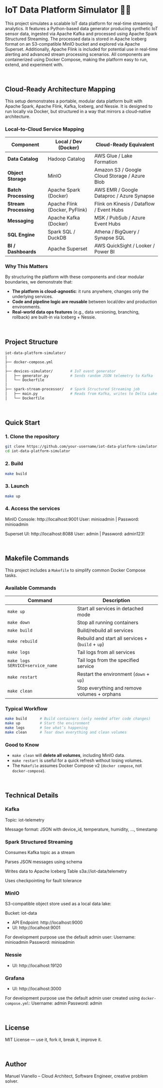 # IoT Data Platform Simulator 🚀📡

This project simulates a scalable IoT data platform for real-time streaming analytics. It features a Python-based data generator producing synthetic IoT sensor data, ingested via Apache Kafka and processed using Apache Spark Structured Streaming. The processed data is stored in Apache Iceberg format on an S3-compatible MinIO bucket and explored via Apache Superset. Additionally, Apache Flink is included for potential use in real-time alerting and advanced stream processing scenarios. All components are containerized using Docker Compose, making the platform easy to run, extend, and experiment with.

<br>

## Cloud-Ready Architecture Mapping

This setup demonstrates a portable, modular data platform built with Apache Spark, Apache Flink, Kafka, Iceberg, and Nessie. It is designed to run locally via Docker, but structured in a way that mirrors a cloud-native architecture.

### Local-to-Cloud Service Mapping

| Component             | Local / Dev (Docker)           | Cloud-Ready Equivalent                        |
| --------------------- | ------------------------------ | --------------------------------------------- |
| **Data Catalog**      | Hadoop Catalog                 | AWS Glue / Lake Formation                     |
| **Object Storage**    | MinIO                          | Amazon S3 / Google Cloud Storage / Azure Blob |
| **Batch Processing**  | Apache Spark (Docker)          | AWS EMR / Google Dataproc / Azure Synapse     |
| **Stream Processing** | Apache Flink (Docker, PyFlink) | Flink on Kinesis / Dataflow / Event Hubs      |
| **Messaging**         | Apache Kafka (Docker)          | MSK / PubSub / Azure Event Hubs               |
| **SQL Engine**        | Spark SQL / DuckDB             | Athena / BigQuery / Synapse SQL               |
| **BI / Dashboards**   | Apache Superset                | AWS QuickSight / Looker / Power BI            |

### Why This Matters

By structuring the platform with these components and clear modular boundaries, we demonstrate that:

- **The platform is cloud-agnostic**: it runs anywhere, changes only the underlying services.
- **Code and pipeline logic are reusable** between local/dev and production environments.
- **Real-world data ops features** (e.g., data versioning, branching, rollback) are built-in via Iceberg + Nessie.

<br>

## Project Structure

```graphql
iot-data-platform-simulator/
│
├── docker-compose.yml
│
├── devices-simulator/        # IoT event generator
│   ├── generator.py          # Sends random JSON telemetry to Kafka
│   └── Dockerfile
│
├── spark-stream-processor/   # Spark Structured Streaming job
│   ├── main.py               # Reads from Kafka, writes to Delta Lake
│   └── Dockerfile
```

<br>

## Quick Start

### 1. Clone the repository

```bash
git clone https://github.com/your-username/iot-data-platform-simulator.git
cd iot-data-platform-simulator
```

### 2. Build

```bash
make build
```

### 3. Launch

```bash
make up
```

### 4. Access the services

MinIO Console: http://localhost:9001
User: minioadmin | Password: minioadmin

Superset UI: http://localhost:8088
User: admin | Password: admin123!

<br>

## Makefile Commands

This project includes a `Makefile` to simplify common Docker Compose tasks.

### Available Commands

| Command                          | Description                                       |
| -------------------------------- | ------------------------------------------------- |
| `make up`                        | Start all services in detached mode               |
| `make down`                      | Stop all running containers                       |
| `make build`                     | Build/rebuild all services                        |
| `make rebuild`                   | Rebuild and start all services + (`build` + `up`) |
| `make logs`                      | Tail logs from all services                       |
| `make logs SERVICE=service_name` | Tail logs from the specified service              |
| `make restart`                   | Restart the environment (`down` + `up`)           |
| `make clean`                     | Stop everything and remove volumes + orphans      |

### Typical Workflow

```bash
make build      # Build containers (only needed after code changes)
make up         # Start the environment
make logs       # See what’s happening
make clean      # Tear down everything and clean volumes
```

### Good to Know

- `make clean` will **delete all volumes**, including MinIO data.
- `make restart` is useful for a quick refresh without losing volumes.
- The `Makefile` assumes Docker Compose v2 (`docker compose`, not `docker-compose`).

<br>

## Technical Details

### Kafka

Topic: iot-telemetry

Message format: JSON with device_id, temperature, humidity, ..., timestamp

### Spark Structured Streaming

Consumes Kafka topic as a stream

Parses JSON messages using schema

Writes data to Apache Iceberg Table s3a://iot-data/telemetry

Uses checkpointing for fault tolerance

### MinIO

S3-compatible object store used as a local data lake:

Bucket: iot-data

- API Endpoint: http://localhost:9000
- UI: http://localhost:9001

For development purpose use the default admin user:
Username: minioadmin
Password: minioadmin

### Nessie

- UI: http://localhost:19120

### Grafana

- UI: http://localhost:3000

For development purpose use the default admin user created using `docker-compose.yml`:
Username: admin
Password: admin

<br>

## License

MIT License — use it, fork it, break it, improve it.

<br>

## Author

Manuel Vianello – Cloud Architect, Software Engineer, creative problem solver.
